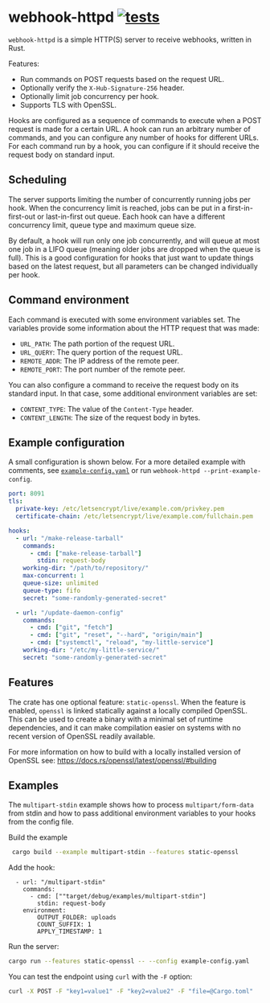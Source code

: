 # webhook-httpd [![tests](https://github.com/de-vri-es/webhook-httpd/workflows/tests/badge.svg)](https://github.com/de-vri-es/webhook-httpd/actions?query=workflow%3Atests)

`webhook-httpd` is a simple HTTP(S) server to receive webhooks, written in Rust.

Features:
 * Run commands on POST requests based on the request URL.
 * Optionally verify the `X-Hub-Signature-256` header.
 * Optionally limit job concurrency per hook.
 * Supports TLS with OpenSSL.

Hooks are configured as a sequence of commands to execute when a POST request is made for a certain URL.
A hook can run an arbitrary number of commands, and you can configure any number of hooks for different URLs.
For each command run by a hook, you can configure if it should receive the request body on standard input.

## Scheduling
The server supports limiting the number of concurrently running jobs per hook.
When the concurrency limit is reached, jobs can be put in a first-in-first-out or last-in-first out queue.
Each hook can have a different concurrency limit, queue type and maximum queue size.

By default, a hook will run only one job concurrently, and will queue at most one job in a LIFO queue (meaning older jobs are dropped when the queue is full).
This is a good configuration for hooks that just want to update things based on the latest request,
but all parameters can be changed individually per hook.

## Command environment
Each command is executed with some environment variables set.
The variables provide some information about the HTTP request that was made:
* `URL_PATH`: The path portion of the request URL.
* `URL_QUERY`: The query portion of the request URL.
* `REMOTE_ADDR`: The IP address of the remote peer.
* `REMOTE_PORT`: The port number of the remote peer.

You can also configure a command to receive the request body on its standard input.
In that case, some additional environment variables are set:
* `CONTENT_TYPE`: The value of the `Content-Type` header.
* `CONTENT_LENGTH`: The size of the request body in bytes.

## Example configuration
A small configuration is shown below.
For a more detailed example with comments, see [`example-config.yaml`](example-config.yaml) or run `webhook-httpd --print-example-config`.

```yaml
port: 8091
tls:
  private-key: /etc/letsencrypt/live/example.com/privkey.pem
  certificate-chain: /etc/letsencrypt/live/example.com/fullchain.pem

hooks:
  - url: "/make-release-tarball"
    commands:
      - cmd: ["make-release-tarball"]
        stdin: request-body
    working-dir: "/path/to/repository/"
    max-concurrent: 1
    queue-size: unlimited
    queue-type: fifo
    secret: "some-randomly-generated-secret"

  - url: "/update-daemon-config"
    commands:
      - cmd: ["git", "fetch"]
      - cmd: ["git", "reset", "--hard", "origin/main"]
      - cmd: ["systemctl", "reload", "my-little-service"]
    working-dir: "/etc/my-little-service/"
    secret: "some-randomly-generated-secret"
```

## Features
The crate has one optional feature: `static-openssl`.
When the feature is enabled, `openssl` is linked statically against a locally compiled OpenSSL.
This can be used to create a binary with a minimal set of runtime dependencies,
and it can make compilation easier on systems with no recent version of OpenSSL readily available.

For more information on how to build with a locally installed version of OpenSSL see:
https://docs.rs/openssl/latest/openssl/#building

## Examples
The `multipart-stdin` example shows how to process `multipart/form-data` from stdin and how to pass additional environment variables to your hooks from the config file.

Build the example
```sh
 cargo build --example multipart-stdin --features static-openssl
```

Add the hook:
```yaml:
  - url: "/multipart-stdin"
    commands:
      - cmd: [""target/debug/examples/multipart-stdin"]
        stdin: request-body
    environment:
        OUTPUT_FOLDER: uploads
        COUNT_SUFFIX: 1
        APPLY_TIMESTAMP: 1
```

Run the server:
```sh
cargo run --features static-openssl -- --config example-config.yaml
```

You can test the endpoint using `curl` with the `-F` option:
```sh
curl -X POST -F "key1=value1" -F "key2=value2" -F "file=@Cargo.toml"   http://localhost:8091/multipart-stdin
```

